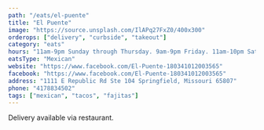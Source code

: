 ```yaml
---
path: "/eats/el-puente"
title: "El Puente"
image: "https://source.unsplash.com/IlAPq27FxZ0/400x300"
orderops: ["delivery", "curbside", "takeout"]
category: "eats"
hours: "11am-9pm Sunday through Thursday. 9am-9pm Friday. 11am-10pm Saturday"
eatsType: "Mexican"
website: "https://www.facebook.com/El-Puente-180341012003565"
facebook: "https://www.facebook.com/El-Puente-180341012003565"
address: "1111 E Republic Rd Ste 104 Springfield, Missouri 65807"
phone: "4178834502"
tags: ["mexican", "tacos", "fajitas"]
---
```


Delivery available via restaurant.
